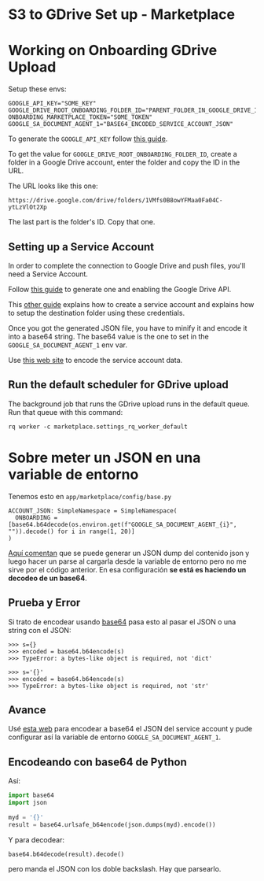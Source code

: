 # S3 to GDrive Set up - Marketplace

# Working on Onboarding GDrive Upload

Setup these envs:

    GOOGLE_API_KEY="SOME_KEY"
    GOOGLE_DRIVE_ROOT_ONBOARDING_FOLDER_ID="PARENT_FOLDER_IN_GOOGLE_DRIVE_ID"
    ONBOARDING_MARKETPLACE_TOKEN="SOME_TOKEN"
    GOOGLE_SA_DOCUMENT_AGENT_1="BASE64_ENCODED_SERVICE_ACCOUNT_JSON"

To generate the `GOOGLE_API_KEY` follow [this guide](https://developers.google.com/drive/api/quickstart/python).

To get the value for `GOOGLE_DRIVE_ROOT_ONBOARDING_FOLDER_ID`, create a folder in a Google Drive account, enter the folder and copy the ID in the URL.

The URL looks like this one:

    https://drive.google.com/drive/folders/1VMfs0B8owYFMaa0Fa04C-ytLzVlOt2Xp

The last part is the folder's ID. Copy that one.

## Setting up a Service Account

In order to complete the connection to Google Drive and push files, you'll need a Service Account.

Follow [this guide](https://medium.com/@matheodaly.md/using-google-drive-api-with-python-and-a-service-account-d6ae1f6456c2) to generate one and enabling the Google Drive API.

This [other guide](https://medium.com/@hitesh.thakur/how-to-upload-file-into-google-drive-via-python-using-service-account-a81f3ed54c66) explains how to create a service account and explains how to setup the destination folder using these credentials.

Once you got the generated JSON file, you have to minify it and encode it into a base64 string. The base64 value is the one to set in the `GOOGLE_SA_DOCUMENT_AGENT_1` env var.

Use [this web site](https://www.base64encode.org/) to encode the service account data.

## Run the default scheduler for GDrive upload

The background job that runs the GDrive upload runs in the default queue. Run that queue with this command:

    rq worker -c marketplace.settings_rq_worker_default

# Sobre meter un JSON en una variable de entorno

Tenemos esto en `app/marketplace/config/base.py`

    ACCOUNT_JSON: SimpleNamespace = SimpleNamespace(
      ONBOARDING = [base64.b64decode(os.environ.get(f"GOOGLE_SA_DOCUMENT_AGENT_{i}", "")).decode() for i in range(1, 20)]
    )

[Aquí comentan](https://stackoverflow.com/questions/56277661/is-it-possible-to-store-a-json-file-to-an-env-variable-with-dotenv) que se puede generar un JSON dump del contenido json y luego hacer un parse al cargarla desde la variable de entorno pero no me sirve por el código anterior. En esa configuración **se está es haciendo un decodeo de un base64**.

## Prueba y Error

Si trato de encodear usando [base64](https://docs.python.org/3/library/base64.html) pasa esto al pasar el JSON o una string con el JSON:

    >>> s={}
    >>> encoded = base64.b64encode(s)
    >>> TypeError: a bytes-like object is required, not 'dict'
    
    >>> s='{}'
    >>> encoded = base64.b64encode(s)
    >>> TypeError: a bytes-like object is required, not 'str'
## Avance

Usé [esta web](https://www.base64encode.org/) para encodear a base64 el JSON del service account y pude configurar así la variable de entorno `GOOGLE_SA_DOCUMENT_AGENT_1`.

## Encodeando con base64 de Python

Así:
```python
import base64
import json
   
myd = '{}'
result = base64.urlsafe_b64encode(json.dumps(myd).encode())
```

Y para decodear:

    base64.b64decode(result).decode()

pero manda el JSON con los doble backslash. Hay que parsearlo.

